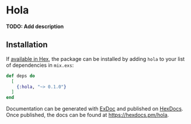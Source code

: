 # Hola

**TODO: Add description**

## Installation

If [available in Hex](https://hex.pm/docs/publish), the package can be installed
by adding `hola` to your list of dependencies in `mix.exs`:

```elixir
def deps do
  [
    {:hola, "~> 0.1.0"}
  ]
end
```

Documentation can be generated with [ExDoc](https://github.com/elixir-lang/ex_doc)
and published on [HexDocs](https://hexdocs.pm). Once published, the docs can
be found at <https://hexdocs.pm/hola>.

